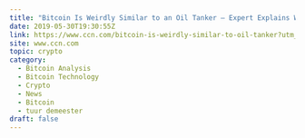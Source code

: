 ```yaml
---
title: "Bitcoin Is Weirdly Similar to an Oil Tanker – Expert Explains Why"
date: 2019-05-30T19:30:55Z
link: https://www.ccn.com/bitcoin-is-weirdly-similar-to-oil-tanker?utm_medium=RSS&utm_source=hune
site: www.ccn.com
topic: crypto
category:
  - Bitcoin Analysis
  - Bitcoin Technology
  - Crypto
  - News
  - Bitcoin
  - tuur demeester
draft: false
---
```

